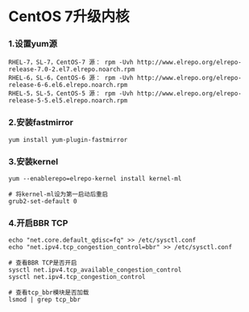 # CentOS 7升级内核

### 1.设置yum源
	RHEL-7，SL-7，CentOS-7 源： rpm -Uvh http://www.elrepo.org/elrepo-release-7.0-2.el7.elrepo.noarch.rpm
	RHEL-6，SL-6，CentOS-6 源： rpm -Uvh http://www.elrepo.org/elrepo-release-6-6.el6.elrepo.noarch.rpm
	RHEL-5，SL-5，CentOS-5 源： rpm -Uvh http://www.elrepo.org/elrepo-release-5-5.el5.elrepo.noarch.rpm

### 2.安装fastmirror
	yum install yum-plugin-fastmirror

### 3.安装kernel
	yum --enablerepo=elrepo-kernel install kernel-ml

	# 将kernel-ml设为第一启动后重启
	grub2-set-default 0

### 4.开启BBR TCP
	echo "net.core.default_qdisc=fq" >> /etc/sysctl.conf
	echo "net.ipv4.tcp_congestion_control=bbr" >> /etc/sysctl.conf

	# 查看BBR TCP是否开启
	sysctl net.ipv4.tcp_available_congestion_control
	sysctl net.ipv4.tcp_congestion_control

	# 查看tcp_bbr模块是否加载
	lsmod | grep tcp_bbr